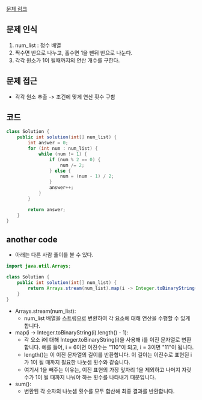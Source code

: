 [문제 링크](https://school.programmers.co.kr/learn/courses/30/lessons/181880)

## 문제 인식

1. num_list : 정수 배열
2. 짝수면 반으로 나누고, 홀수면 1을 뺀뒤 반으로 나눈다.
3. 각각 원소가 1이 될때까지의 연산 개수를 구한다.

## 문제 접근

- 각각 원소 추출 -> 조건에 맞게 연산 횟수 구함

## 코드

```java
class Solution {
    public int solution(int[] num_list) {
        int answer = 0;
        for (int num : num_list) {
            while (num != 1) {
                if (num % 2 == 0) {
                    num /= 2;
                } else {
                    num = (num - 1) / 2;
                }
                answer++;
            }
        }

        return answer;
    }
}
```
## another code

- 아래는 다른 사람 풀이를 볼 수 있다.

```java
import java.util.Arrays;

class Solution {
    public int solution(int[] num_list) {
        return Arrays.stream(num_list).map(i -> Integer.toBinaryString(i).length() - 1).sum();
    }
}
```

- Arrays.stream(num_list):
  + num_list 배열을 스트림으로 변환하여 각 요소에 대해 연산을 수행할 수 있게 합니다.
- map(i -> Integer.toBinaryString(i).length() - 1):
  + 각 요소 i에 대해 Integer.toBinaryString(i)을 사용해 i를 이진 문자열로 변환합니다. 예를 들어, i = 6이면 이진수는 "110"이 되고, i = 3이면 "11"이 됩니다.
  + length()는 이 이진 문자열의 길이를 반환합니다. 이 길이는 이진수로 표현된 i가 1이 될 때까지 필요한 나눗셈 횟수와 같습니다.
  + 여기서 1을 빼주는 이유는, 이진 표현의 가장 앞자리 1을 제외하고 나머지 자릿수가 1이 될 때까지 나눠야 하는 횟수를 나타내기 때문입니다.
- sum():
  + 변환된 각 숫자의 나눗셈 횟수를 모두 합산해 최종 결과를 반환합니다.